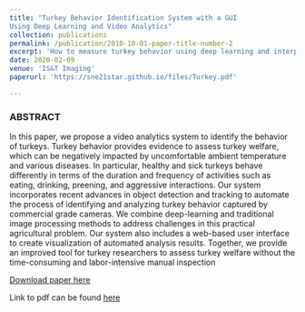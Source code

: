 ```yaml
---
title: "Turkey Behavior Identification System with a GUI
Using Deep Learning and Video Analytics"
collection: publications
permalink: /publication/2010-10-01-paper-title-number-2
excerpt: 'How to measure turkey behavior using deep learning and interpret the data in an efficent manner'
date: 2020-02-09
venue: 'IS&T Imaging'
paperurl: 'https://sne21star.github.io/files/Turkey.pdf'

---
```


### ABSTRACT

In this paper, we propose a video analytics system to identify the behavior of turkeys. Turkey behavior provides evidence to assess turkey welfare, which can be negatively impacted by uncomfortable ambient temperature and various diseases. In particular, healthy and sick turkeys behave differently in terms of the duration and frequency of activities such as eating, drinking, preening, and aggressive interactions. Our system incorporates recent advances in object detection and tracking to automate the process of identifying and analyzing turkey behavior captured by commercial grade cameras. We combine deep-learning and traditional image processing methods to address challenges in this practical agricultural problem. Our system also includes a web-based user interface to create visualization of automated analysis results. Together, we provide an improved tool for turkey researchers to assess turkey welfare without the time-consuming and labor-intensive manual inspection

[Download paper here](https://sne21star.github.io/files/Turkey.pdf)

Link to pdf can be found [here](https://arxiv.org/abs/2102.05024)
